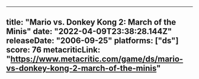 
---
title: "Mario vs. Donkey Kong 2: March of the Minis"
date: "2022-04-09T23:38:28.144Z"
releaseDate: "2006-09-25"
platforms: ["ds"]
score: 76
metacriticLink: "https://www.metacritic.com/game/ds/mario-vs-donkey-kong-2-march-of-the-minis"
---
